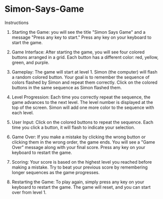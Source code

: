 # Simon-Says-Game

Instructions

1. Starting the Game:
you will see the title "Simon Says Game" and a message "Press any key to start."
Press any key on your keyboard to start the game.

2. Game Interface:
After starting the game, you will see four colored buttons arranged in a grid.
Each button has a different color: red, yellow, green, and purple.

3. Gameplay:
The game will start at level 1.
Simon (the computer) will flash a random colored button.
Your goal is to remember the sequence of colors flashed by Simon and repeat them correctly.
Click on the colored buttons in the same sequence as Simon flashed them.

4. Level Progression:
Each time you correctly repeat the sequence, the game advances to the next level.
The level number is displayed at the top of the screen.
Simon will add one more color to the sequence with each level.

5. User Input:
Click on the colored buttons to repeat the sequence.
Each time you click a button, it will flash to indicate your selection.

6. Game Over:
If you make a mistake by clicking the wrong button or clicking them in the wrong order, the game ends.
You will see a "Game Over" message along with your final score.
Press any key on your keyboard to restart the game.

7. Scoring:
Your score is based on the highest level you reached before making a mistake.
Try to beat your previous score by remembering longer sequences as the game progresses.

8. Restarting the Game:
To play again, simply press any key on your keyboard to restart the game.
The game will reset, and you can start over from level 1.
